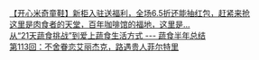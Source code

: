   
[【开心米奇童鞋】新柜入驻送福利，全场6.5折还能抽红包，赶紧来抢](http://www.dianyue.me/archives/483/537xg95n3486khrt/)  
[这里是肉食者的天堂，百年咖啡馆的福地，这里是...](http://www.dianyue.me/archives/267/nli7uwg5tiv5s872/)  
[从“21天蔬食挑战”到爱上蔬食生活方式  --- 蔬食半年总结](http://www.dianyue.me/archives/172/605uzj80w9m6n5wl/)  
[第113回：不舍眷恋艾丽杰克，路遇贵人菲尔特里](http://www.dianyue.me/archives/289/yfcyycdsb2lt1473/)